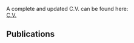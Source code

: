 A complete and updated C.V. can be found here:
<br />
[C.V.](/docs/Doane%CV2022.pdf)

## Publications

